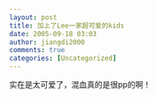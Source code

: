 ```yaml
---
layout: post
title: 加上了Lee一家超可爱的kids
date: 2005-09-18 03:03
author: jiangdi2000
comments: true
categories: [Uncategorized]
---
```

<div id="msgcns!C840C88DA912213B!279" class="bvMsg"><div>实在是太可爱了，混血真的是很pp的啊！</div></div>
